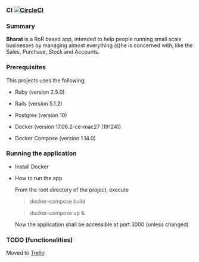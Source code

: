 ### CI [![CircleCI](https://circleci.com/gh/singals/bharat.svg?style=svg)](https://circleci.com/gh/singals/bharat)

### Summary
<b>Bharat</b> is a RoR based app, intended to help people running small scale businesses by managing almost everything 
(s)he is concerned with; like the Sales, Purchase, Stock and Accounts. 

### Prerequisites
This projects uses the following:

* Ruby (version 2.5.0)

* Rails (version 5.1.2)

* Postgres (version 10)

* Docker (version 17.06.2-ce-mac27 (19124))

* Docker Compose (version 1.14.0)

### Running the application
* Install Docker

* How to run the app

    From the root directory of the project, execute
    > docker-compose build
    
    > docker-compose up &

    Now the application shall be accessible at port 3000 (unless changed) 


### TODO (functionalities)
Moved to [Trello](https://trello.com/b/4TpMkaB4/bharat-story-board)